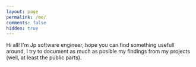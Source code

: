 ```yaml
---
layout: page
permalink: /me/
comments: false
hidden: true
---
```


Hi all! I'm Jp software engineer, hope you can find something usefull around, I try to document as much as posible my findings from my projects (well, at least the public parts).